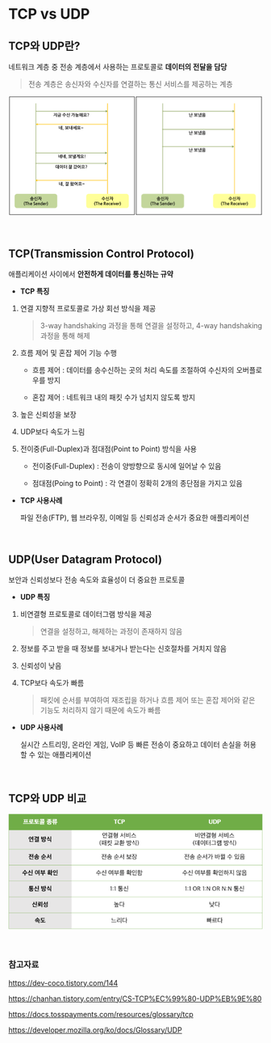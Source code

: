# TCP vs UDP

## TCP와 UDP란?

네트워크 계층 중 전송 계층에서 사용하는 프로토콜로 **데이터의 전달을 담당**

> 전송 계층은 송신자와 수신자를 연결하는 통신 서비스를 제공하는 계층

![그림으로 비교하는 TCP vs UDP](/Network/images/tcpvsudp1.png)

<br>

## TCP(Transmission Control Protocol)

애플리케이션 사이에서 **안전하게 데이터를 통신하는 규약**

- **TCP 특징**

1. 연결 지향적 프로토콜로 가상 회선 방식을 제공

   > 3-way handshaking 과정을 통해 연결을 설정하고, 4-way handshaking 과정을 통해 해제

2. 흐름 제어 및 혼잡 제어 기능 수행

   - 흐름 제어 : 데이터를 송수신하는 곳의 처리 속도를 조절하여 수신자의 오버플로우를 방지

   - 혼잡 제어 : 네트워크 내의 패킷 수가 넘치지 않도록 방지

3. 높은 신뢰성을 보장

4. UDP보다 속도가 느림

5. 전이중(Full-Duplex)과 점대점(Point to Point) 방식을 사용

   - 전이중(Full-Duplex) : 전송이 양방향으로 동시에 일어날 수 있음

   - 점대점(Poing to Point) : 각 연결이 정확히 2개의 종단점을 가지고 있음

- **TCP 사용사례**
  <br>

  파일 전송(FTP), 웹 브라우징, 이메일 등 신뢰성과 순서가 중요한 애플리케이션

  <br>

## UDP(User Datagram Protocol)

보안과 신뢰성보다 전송 속도와 효율성이 더 중요한 프로토콜

- **UDP 특징**

1. 비연결형 프로토콜로 데이터그램 방식을 제공

   > 연결을 설정하고, 해제하는 과정이 존재하지 않음

2. 정보를 주고 받을 때 정보를 보내거나 받는다는 신호절차를 거치지 않음

3. 신뢰성이 낮음

4. TCP보다 속도가 빠름
   > 패킷에 순서를 부여하여 재조립을 하거나 흐름 제어 또는 혼잡 제어와 같은 기능도 처리하지 않기 때문에 속도가 빠름

- **UDP 사용사례**
  <br>

  실시간 스트리밍, 온라인 게임, VoIP 등 빠른 전송이 중요하고 데이터 손실을 허용할 수 있는 애플리케이션

  <br>

## TCP와 UDP 비교

![표로 비교하는 TCP vs UDP](/Network/images/tcpvsudp2.png)

<br>

### 참고자료

https://dev-coco.tistory.com/144

https://chanhan.tistory.com/entry/CS-TCP%EC%99%80-UDP%EB%9E%80

https://docs.tosspayments.com/resources/glossary/tcp

https://developer.mozilla.org/ko/docs/Glossary/UDP
